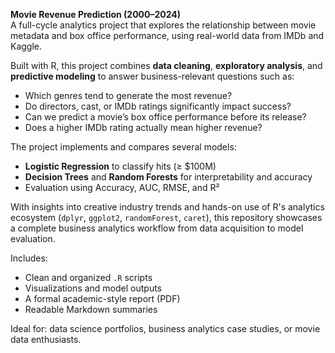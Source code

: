 **Movie Revenue Prediction (2000–2024)**  
A full-cycle analytics project that explores the relationship between movie metadata and box office performance, using real-world data from IMDb and Kaggle.

Built with R, this project combines **data cleaning**, **exploratory analysis**, and **predictive modeling** to answer business-relevant questions such as:

- Which genres tend to generate the most revenue?
- Do directors, cast, or IMDb ratings significantly impact success?
- Can we predict a movie’s box office performance before its release?
- Does a higher IMDb rating actually mean higher revenue?

The project implements and compares several models:
-  **Logistic Regression** to classify hits (≥ $100M)
-  **Decision Trees** and **Random Forests** for interpretability and accuracy
-  Evaluation using Accuracy, AUC, RMSE, and R²

With insights into creative industry trends and hands-on use of R's analytics ecosystem (`dplyr`, `ggplot2`, `randomForest`, `caret`), this repository showcases a complete business analytics workflow from data acquisition to model evaluation.

 Includes:
- Clean and organized `.R` scripts
- Visualizations and model outputs
- A formal academic-style report (PDF)
- Readable Markdown summaries

 Ideal for: data science portfolios, business analytics case studies, or movie data enthusiasts.
